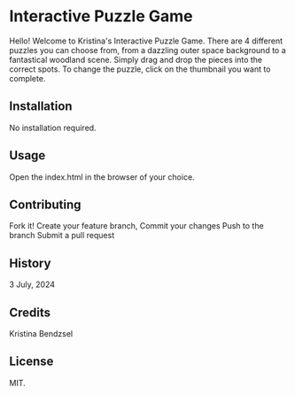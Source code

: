 # Interactive Puzzle Game
Hello! Welcome to Kristina's Interactive Puzzle Game. There are 4
different puzzles you can choose from, from a dazzling outer space background to a fantastical woodland scene. Simply drag and drop the pieces into the correct spots. To change the puzzle, click on the thumbnail you want to complete. 

## Installation
No installation required.

## Usage
Open the index.html in the browser of your choice. 

## Contributing
Fork it!
Create your feature branch,
Commit your changes
Push to the branch
Submit a pull request

## History
3 July, 2024

## Credits
Kristina Bendzsel

## License
MIT.